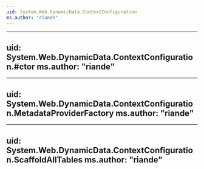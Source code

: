 ```yaml
---
uid: System.Web.DynamicData.ContextConfiguration
ms.author: "riande"
---
```


---
uid: System.Web.DynamicData.ContextConfiguration.#ctor
ms.author: "riande"
---

---
uid: System.Web.DynamicData.ContextConfiguration.MetadataProviderFactory
ms.author: "riande"
---

---
uid: System.Web.DynamicData.ContextConfiguration.ScaffoldAllTables
ms.author: "riande"
---

